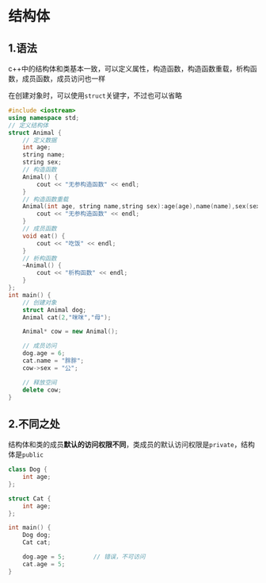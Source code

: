 # 结构体

## 1.语法

c++中的结构体和类基本一致，可以定义属性，构造函数，构造函数重载，析构函数，成员函数，成员访问也一样

在创建对象时，可以使用`struct`关键字，不过也可以省略

```c++
#include <iostream>
using namespace std;
// 定义结构体
struct Animal {
    // 定义数据
	int age;
	string name;
	string sex;
    // 构造函数
	Animal() {
		cout << "无参构造函数" << endl;
	}
    // 构造函数重载
	Animal(int age, string name,string sex):age(age),name(name),sex(sex) {
		cout << "无参构造函数" << endl;
	}
	// 成员函数
	void eat() {
		cout << "吃饭" << endl;
	}
    // 析构函数
	~Animal() {
		cout << "析构函数" << endl;
	}
};
int main() {
    // 创建对象
	struct Animal dog;
	Animal cat(2,"咪咪","母");

	Animal* cow = new Animal();

    // 成员访问
	dog.age = 6;
	cat.name = "胖胖";
	cow->sex = "公";

	// 释放空间
	delete cow;
}
```



## 2.不同之处

结构体和类的成员**默认的访问权限不同**，类成员的默认访问权限是`private`，结构体是`public`

```c++
class Dog {
	int age;
};

struct Cat {
	int age;
};

int main() {
	Dog dog;
	Cat cat;

	dog.age = 5;		// 错误，不可访问
	cat.age = 5;
}
```

